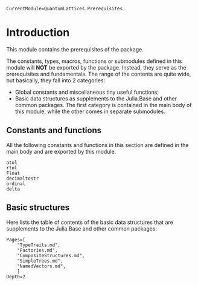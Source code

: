 ```@meta
CurrentModule=QuantumLattices.Prerequisites
```

# Introduction

This module contains the prerequisites of the package.

The constants, types, macros, functions or submodules defined in this module will **NOT** be exported by the package. Instead, they serve as the prerequisites and fundamentals.
The range of the contents are quite wide, but basically, they fall into 2 categories:
* Global constants and miscellaneous tiny useful functions;
* Basic data structures as supplements to the Julia.Base and other common packages.
The first category is contained in the main body of this module, while the other comes in separate submodules.

## Constants and functions

All the following constants and functions in this section are defined in the main body and are exported by this module.

```@docs
atol
rtol
Float
decimaltostr
ordinal
delta
```

## Basic structures

Here lists the table of contents of the basic data structures that are supplements to the Julia.Base and other common packages:
```@contents
Pages=[
    "TypeTraits.md",
    "Factories.md",
    "CompositeStructures.md",
    "SimpleTrees.md",
    "NamedVectors.md",
    ]
Depth=2
```
